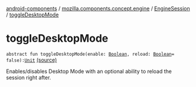 [android-components](../../index.md) / [mozilla.components.concept.engine](../index.md) / [EngineSession](index.md) / [toggleDesktopMode](./toggle-desktop-mode.md)

# toggleDesktopMode

`abstract fun toggleDesktopMode(enable: `[`Boolean`](https://kotlinlang.org/api/latest/jvm/stdlib/kotlin/-boolean/index.html)`, reload: `[`Boolean`](https://kotlinlang.org/api/latest/jvm/stdlib/kotlin/-boolean/index.html)` = false): `[`Unit`](https://kotlinlang.org/api/latest/jvm/stdlib/kotlin/-unit/index.html) [(source)](https://github.com/mozilla-mobile/android-components/blob/master/components/concept/engine/src/main/java/mozilla/components/concept/engine/EngineSession.kt#L479)

Enables/disables Desktop Mode with an optional ability to reload the session right after.

